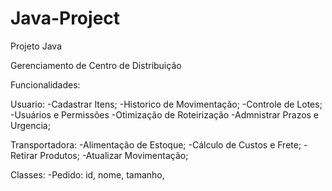 # Java-Project

Projeto Java

Gerenciamento de Centro de Distribuição

Funcionalidades:

Usuario:
-Cadastrar Itens;
-Historico de Movimentação;
-Controle de Lotes;
-Usuários e Permissões
-Otimização de Roteirização
-Admnistrar Prazos e Urgencia;


Transportadora:
-Alimentação de Estoque;
-Cálculo de Custos e Frete;
-Retirar Produtos;
-Atualizar Movimentação;

Classes:
-Pedido: id, nome, tamanho, 

